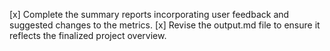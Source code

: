 [x] Complete the summary reports incorporating user feedback and suggested changes to the metrics.
[x] Revise the output.md file to ensure it reflects the finalized project overview.
